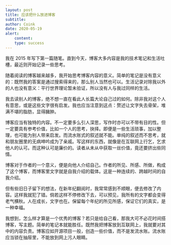 ```yaml
---
layout: post
title: 应该把什么放进博客
subtitle: 
author: Coink
date: 2020-05-19
alert: 
    content: 
    type: success
---
```


我在 2015 年写下第一篇随笔。直到今天，博客大多内容是我的技术笔记和生活吐槽，最近则开始记录一些思考。

随着阅读的博客越来越多，我开始思考博客内容的意义。简单的笔记是没有意义的：既然我的答案是通过搜索得来的，那么别人当然也可以。生活记录对除我以外的人也没有意义：平行世界理论暂未验证，所以没有人与我过同样的生活。

我去读别人的博客，绝不想一直在看此人长篇大论自己过的如何。除非我对这个人有意思，或是这些文字很有启发。我也应当注意到这点：赘述让文字失去骨架，堆满不堪的脂肪，显得臃肿。

博客应当有独特的内容。不一定要多么引人深思，写作时亦可以不带有目的性。但一定要具有参考价值，比如一个人的思考，抉择。即便是一些生活琐事，加以整理，也可能为别人带来启发。而流水账式的叙述就不能。单纯的叙述而不思考，就和朋友圈里的无病呻吟成为了亲戚。写这样的东西，就像是在互联网上行乞，乞求他人的认可。而这种认可是廉价的。读者从未从中获取一丝价值，竟还要挤出些同情。

博客对于作者的一个意义，便是向他人介绍自己。作者的所见、所感、所做，构成了这个博客，而博客里文字就是自我介绍的载体。这是一种连续的、跨越时间的自我介绍。

但有些旧日子留下的想法，在新年纪翻阅时，我常常感到不顺眼，便去修改了内容。这样我就犯了错。倘若这样不停修改下去，可以预见，我所有的文字都会变得老气横秋。人在成长，文字也在。保留每个年纪的所见所感，保证它们的真实，是一种幸福。

我想到，怎么样才算是一个优秀的博客？若只是给自己看，那我大可不必花时间搭博客，写主题。简单的笔记本就能胜任。既然我把博客放到互联网上，我就要对其中的内容负责。博客应如开源项目一般，创造一些价值，而不是发流水账。流水账应当锁在抽屉里，不能放到网上污人眼睛。